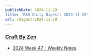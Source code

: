 ```yaml
---
publishDate: 2024-11-29
title: 'RSS Daily Digest: 2024-11-29'
url: /digest/2024-11-29
---
```


### [Craft By Zen](https://craftbyzen.com/)

  * [2024 Week 47 - Weekly Notes](https://craftbyzen.com/blog/2024-11-28-w47-weekly-notes/)
  
